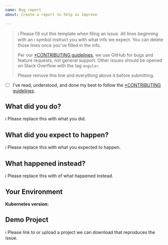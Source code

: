 ```yaml
---
name: Bug report
about: Create a report to help us improve

---
```

> ℹ Please fill out this template when filing an issue.
> All lines beginning with an ℹ symbol instruct you with what info we expect. You can delete those lines once you've filled in the info.
>
> Per our [*CONTRIBUTING guidelines](https://github.com/ContinuousSecurityTooling/ots-helm-chart/CONTRIBUTING.md), we use GitHub for
> bugs and feature requests, not general support. Other issues should be opened on Stack Overflow with the tag `angular`.
>
> Please remove this line and everything above it before submitting.

* [ ] I've read, understood, and done my best to follow the [*CONTRIBUTING guidelines](https://github.com/ContinuousSecurityTooling/ots-helm-chart/CONTRIBUTING.md).

## What did you do?

ℹ Please replace this with what you did.  

## What did you expect to happen?

ℹ Please replace this with what you expected to happen.  

## What happened instead?

ℹ Please replace this with of what happened instead.  

## Your Environment

**Kubernetes version:**

## Demo Project

ℹ Please link to or upload a project we can download that reproduces the issue.
